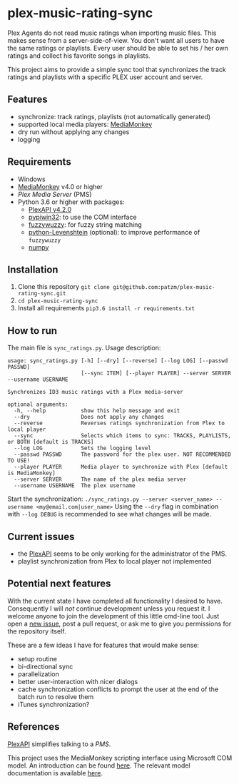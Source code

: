 # plex-music-rating-sync
Plex Agents do not read music ratings when importing music files.
This makes sense from a server-side-of-view.
You don't want all users to have the same ratings or playlists.
Every user should be able to set his / her own ratings and collect his favorite songs in playlists.

This project aims to provide a simple sync tool that synchronizes the track ratings and playlists with a specific PLEX user account and server.

## Features
* synchronize: track ratings, playlists (not automatically generated)
* supported local media players: [MediaMonkey](http://www.mediamonkey.com/)
* dry run without applying any changes
* logging

## Requirements
* Windows
* [MediaMonkey](http://www.mediamonkey.com/) v4.0 or higher
*  _Plex Media Server_ (PMS)
* Python 3.6 or higher with packages:
    * [PlexAPI v4.2.0](https://pypi.org/project/PlexAPI/)
    * [pypiwin32](https://pypi.org/project/pypiwin32/): to use the COM interface
    * [fuzzywuzzy](https://github.com/seatgeek/fuzzywuzzy): for fuzzy string matching
    * [python-Levenshtein](https://github.com/miohtama/python-Levenshtein) (optional): to improve performance of `fuzzywuzzy`
    * [numpy](https://pypi.org/project/numpy/)

## Installation

1. Clone this repository
   `git clone git@github.com:patzm/plex-music-rating-sync.git`
2. `cd plex-music-rating-sync`
3. Install all requirements
   `pip3.6 install -r requirements.txt`

## How to run
The main file is `sync_ratings.py`.
Usage description:
```
usage: sync_ratings.py [-h] [--dry] [--reverse] [--log LOG] [--passwd PASSWD] 
                       [--sync ITEM] [--player PLAYER] --server SERVER --username USERNAME

Synchronizes ID3 music ratings with a Plex media-server

optional arguments:
  -h, --help           show this help message and exit
  --dry                Does not apply any changes
  --reverse            Reverses ratings synchronization from Plex to local player 
  --sync               Selects which items to sync: TRACKS, PLAYLISTS, or BOTH [default is TRACKS]
  --log LOG            Sets the logging level
  --passwd PASSWD      The password for the plex user. NOT RECOMMENDED TO USE!
  --player PLAYER      Media player to synchronize with Plex [default is MediaMonkey]
  --server SERVER      The name of the plex media server
  --username USERNAME  The plex username
```
Start the synchronization:
`./sync_ratings.py --server <server_name> --username <my@email.com|user_name>`
Using the `--dry` flag in combination with `--log DEBUG` is recommended to see what changes will be made.

## Current issues
* the [PlexAPI](https://pypi.org/project/PlexAPI/) seems to be only working for the administrator of the PMS.
* playlist synchronization from Plex to local player not implemented

## Potential next features
With the current state I have completed all functionality I desired to have.
Consequently I will *not* continue development unless you request it.
I welcome anyone to join the development of this little cmd-line tool.
Just open a [new issue](https://github.com/patzm/plex-music-rating-sync/issues/new), post a pull request, or ask me to give you permissions for the repository itself. 

These are a few ideas I have for features that would make sense:

* setup routine
* bi-directional sync
* parallelization
* better user-interaction with nicer dialogs
* cache synchronization conflicts to prompt the user at the end of the batch run to resolve them
* iTunes synchronization?

## References
[PlexAPI](https://pypi.org/project/PlexAPI/) simplifies talking to a _PMS_. 

This project uses the MediaMonkey scripting interface using Microsoft COM model.
An introduction can be found [here](http://www.mediamonkey.com/wiki/index.php/Introduction_to_scripting).
The relevant model documentation is available [here](http://www.mediamonkey.com/wiki/index.php/SDBApplication).
